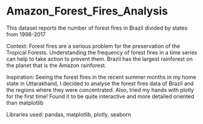 # Amazon_Forest_Fires_Analysis
This dataset reports the number of forest fires in Brazil divided by states from 1998-2017

Context:
Forest fires are a serious problem for the preservation of the Tropical Forests. Understanding the frequency of forest fires in a time series can help to take action to prevent them.
Brazil has the largest rainforest on the planet that is the Amazon rainforest.

Inspiration:
Seeing the forest fires in the recent summer months in my home state in Uttarakhand, I decided to analyse the forest fires data of Brazil and the regions where they were concentrated.
Also, tried my hands with plotly for the first time! Found it to be quite interactive and more detailed oriented than matplotlib

Libraries used:
pandas, matplotlib, plotly, seaborn
